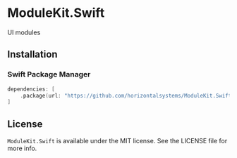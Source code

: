 # ModuleKit.Swift

UI modules
  
## Installation

### Swift Package Manager

```swift
dependencies: [
    .package(url: "https://github.com/horizontalsystems/ModuleKit.Swift.git", .upToNextMajor(from: "1.0.0"))
]
```

## License

`ModuleKit.Swift` is available under the MIT license. See the LICENSE file for more info.
